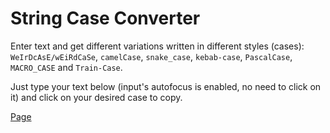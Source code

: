 # String Case Converter

Enter text and get different variations written in different styles (cases): `WeIrDcAsE/wEiRdCaSe`, `camelCase`, `snake_case`, `kebab-case`, `PascalCase`, `MACRO_CASE` and `Train-Case`.

Just type your text below (input's autofocus is enabled, no need to click on it) and click on your desired case to copy.

[Page](https://mikroffarad.github.io/workbench/personalProjects/stringCaseConverter/)
